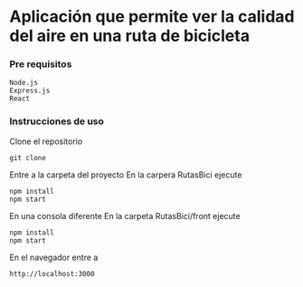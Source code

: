 # Aplicación que permite ver la calidad del aire en una ruta de bicicleta

### Pre requisitos

```
Node.js
Express.js
React
```

### Instrucciones de uso

Clone el repositorio
```
git clone 
```

Entre a la carpeta del proyecto
En la carpera RutasBici ejecute 
```
npm install 
npm start 
```

En una consola diferente 
En la carpeta RutasBici/front ejecute

```
npm install
npm start
```

En el navegador entre a 
```
http://localhost:3000
```
